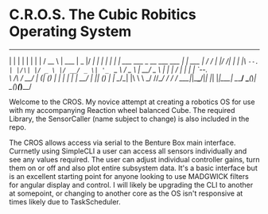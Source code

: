 # C.R.O.S. The Cubic Robitics Operating System

 _    _      _                            _          _____  ______  _____  _____ 
| |  | |    | |                          | |        /  __ \ | ___ \|  _  |/  ___|
| |  | | ___| | ___ ___  _ __ ___   ___  | |_ ___   | /  \/ | |_/ /| | | |\ `--. 
| |/\| |/ _ \ |/ __/ _ \| '_ ` _ \ / _ \ | __/ _ \  | |     |    / | | | | `--. \
\  /\  /  __/ | (_| (_) | | | | | |  __/ | || (_) | | \__/\_| |\ \ \ \_/ //\__/ /
 \/  \/ \___|_|\___\___/|_| |_| |_|\___|  \__\___/   \____(_)_| \_(_)___(_)____/ 
                                                                                 
                                                                                 


Welcome to the CROS. My novice attempt at creating a robotics OS for use with my accompanying Reaction wheel balanced Cube. The required Library, the SensorCaller (name subject to change) is also included in the repo.

The CROS allows access via serial to the Benture Box main interface. Currnetly using SimpleCLI a user can access all sensors individually and see any values required. The user can adjust individual controller gains, turn them on or off and also plot entire subsystem data. It's a basic interface but is an excellent starting point for anyone looking to use MADGWICK filters for angular display and control. I will likely be upgrading the CLI to another at somepoint, or changing to another core as the OS isn't responsive at times likely due to TaskScheduler. 
